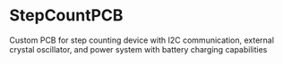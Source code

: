 # StepCountPCB
Custom PCB for step counting device with I2C communication, external crystal oscillator, and power system with battery charging capabilities
